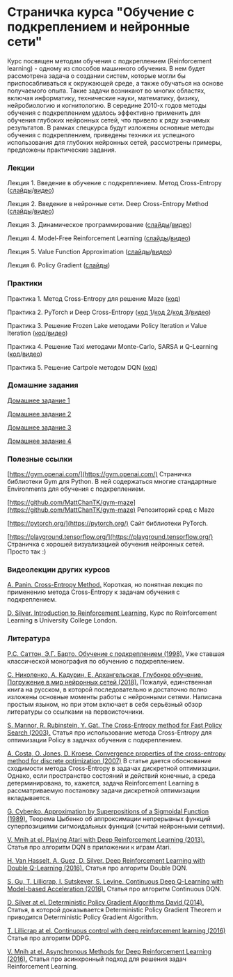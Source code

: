 # Страничка курса "Обучение с подкреплением и нейронные сети"

Курс посвящен методам обучения с подкреплением (Reinforcement learning) - одному из способов машинного обучения. В нем будет рассмотрена задача о создании систем, которые могли бы приспосабливаться к окружающей среде, а также обучаться на основе получаемого опыта. Такие задачи возникают во многих областях, включая информатику, технические науки, математику, физику, нейробиологию и когнитологию. В середине 2010-х годов методы обучения с подкреплением удалось эффективно применить для обучения глубоких нейронных сетей, что привело к ряду значимых результатов. В рамках спецкурса будут изложены основные методы обучения с подкреплением, приведены техники их успешного использования для глубоких нейронных сетей, рассмотрены примеры, предложены практические задания.

### Лекции

Лекция 1. Введение в обучение с подкреплением. Метод Cross-Entropy ([слайды](https://github.com/imm-rl-lab/UrFU_course/blob/master/Slides/Lecture_1.pdf)/[видео](https://www.dropbox.com/s/h2lff3q4rhpzue7/Video_1.mp4?dl=0))

Лекция 2. Введение в нейронные сети. Deep Cross-Entropy Method ([слайды](https://github.com/imm-rl-lab/UrFU_course/blob/master/Slides/Lecture_2.pdf)/[видео](https://www.dropbox.com/s/th4mdrk1jcq1sgx/Video_2.mp4?dl=0))

Лекция 3. Динамическое программирование ([слайды](https://github.com/imm-rl-lab/UrFU_course/blob/master/Slides/Lecture_3.pdf)/[видео](https://www.dropbox.com/s/xipiqohh3zb1o6f/Video_4.mp4?dl=0))

Лекция 4. Model-Free Reinforcement Learning ([слайды](https://github.com/imm-rl-lab/UrFU_course/blob/master/Slides/Lecture_4.pdf)/[видео](https://www.dropbox.com/s/max2tig3f13q0cg/Video_6.mp4?dl=0))

Лекция 5. Value Function Approximation ([слайды](https://github.com/imm-rl-lab/UrFU_course/blob/master/Slides/Lecture_5.pdf)/[видео](https://www.dropbox.com/s/b9hsy803fsrso7l/Video_8.mp4?dl=0))

Лекция 6. Policy Gradient ([слайды](https://github.com/imm-rl-lab/UrFU_course/blob/master/Slides/Lecture_6.pdf))

### Практики

Практика 1. Метод Cross-Entropy для решение Maze ([код](https://github.com/imm-rl-lab/UrFU_course/blob/master/Coding/Practice_1.py))

Практика 2. PyTorch и Deep Cross-Entropy ([код 1](https://github.com/imm-rl-lab/UrFU_course/blob/master/Coding/Practice-2_1.py)/[код 2](https://github.com/imm-rl-lab/UrFU_course/blob/master/Coding/Practice-2_2.py)/[код 3](https://github.com/imm-rl-lab/UrFU_course/blob/master/Coding/Practice-2_3.py)/[видео](https://www.dropbox.com/s/r73q2fowgxgz7yc/Video_3.mp4?dl=0))

Практика 3. Решение Frozen Lake методами Policy Iteration и Value Iteration ([код](https://github.com/imm-rl-lab/UrFU_course/blob/master/Coding/Practice-3.py)/[видео](https://www.dropbox.com/s/62lo7fgar15qxkd/Video_5.mp4?dl=0))

Практика 4. Решение Taxi методами Monte-Carlo, SARSA и Q-Learning ([код](https://github.com/imm-rl-lab/UrFU_course/blob/master/Coding/Practice-4.py)/[видео](https://www.dropbox.com/s/84bfa7ckxw0dm67/Video_7.mp4?dl=0))

Практика 5. Решение Cartpole методом DQN ([код](https://github.com/imm-rl-lab/UrFU_course/blob/master/Coding/Practice-5.py))

### Домашние задания
[Домашнее задание 1](https://github.com/imm-rl-lab/UrFU_course/blob/master/Homework/Homework_1.pdf)

[Домашнее задание 2](https://github.com/imm-rl-lab/UrFU_course/blob/master/Homework/Homework_2.pdf)

[Домашнее задание 3](https://github.com/imm-rl-lab/UrFU_course/blob/master/Homework/Homework_3.pdf)

[Домашнее задание 4](https://github.com/imm-rl-lab/UrFU_course/blob/master/Homework/Homework_4.pdf)

### Полезные ссылки

[https://gym.openai.com/](https://gym.openai.com/) Страничка библиотеки Gym для Python. В ней содержаться многие стандартные Environments для обучения с подкреплением.

[https://github.com/MattChanTK/gym-maze](https://github.com/MattChanTK/gym-maze) Репозиторий сред c Maze

[https://pytorch.org/](https://pytorch.org/) Сайт библиотеки PyTorch.

[https://playground.tensorflow.org/](https://playground.tensorflow.org/) Страничка с хорошей визуализацией обучения нейронных сетей. Просто так :)

### Видеолекции других курсов

[A. Panin. Cross-Entropy Method.](https://ru.coursera.org/lecture/practical-rl/crossentropy-method-TAT8g) Короткая, но понятная лекция по применению метода Cross-Entropy к задачам обучения с подкреплением.

[D. Silver. Introduction to Reinforcement Learning.](https://www.youtube.com/playlist?list=PLqYmG7hTraZDM-OYHWgPebj2MfCFzFObQ) Курс по Reinforcement Learning в University College London.

### Литература

[Р.С. Саттон, Э.Г. Барто. Обучение с подкреплением (1998).](https://nashol.com/2017091096341/obuchenie-s-podkrepleniem-satton-r-s-barto-e-g-2014.html) Уже ставшая классической монография по обучению с подкреплением.

[C. Николенко, А. Кадурин, Е. Архангельская. Глубокое обучение. Погружение в мир нейронных сетей (2018).](https://cloud.mail.ru/public/AaZw/UM3d856gy) Пожалуй, единственная книга на русском, в которой последовательно и достаточно полно изложены основные моменты работы с нейронными сетями. Написана простым языком, но при этом включает в себя серьёзный обзор литературы со ссылками на первоисточники. 

[S. Mannor, R. Rubinstein, Y. Gat. The Cross-Entropy method for Fast Policy Search (2003).](https://www.aaai.org/Papers/ICML/2003/ICML03-068.pdf) Статья про использование метода Cross-Entropy для оптимизации Policy в задачах обучения с подкреплением.

[A. Costa, O. Jones, D. Kroese. Convergence properties of the cross-entropy method for discrete optimization (2007)](http://citeseerx.ist.psu.edu/viewdoc/download?doi=10.1.1.399.4581&rep=rep1&type=pdf) В статье дается обоснование сходимости метода Cross-Entropy в задачах дискретной оптимизации. Однако, если пространство состояний и действий конечные, а среда детерминирована, то, кажется, задача Reinforcement Learning в рассматриваемую постановку задачи дискретной оптимизации вкладывается.

[G. Cybenko. Approximation by Superpositions of a Sigmoidal Function (1989).](https://pdfs.semanticscholar.org/05ce/b32839c26c8d2cb38d5529cf7720a68c3fab.pdf) Теорема Цыбенко об аппроксимации непрерывных функций суперпозициями сигмоидальных функций (считай нейронными сетями).

[V. Mnih at el. Playing Atari with Deep Reinforcement Learning (2013).](https://www.cs.toronto.edu/~vmnih/docs/dqn.pdf) Статья про алгоритм DQN в приложении к играм Atari.

[H. Van Hasselt, A. Guez, D. Silver. Deep Reinforcement Learning with Double Q-Learning (2016).](https://arxiv.org/pdf/1509.06461.pdf) Статья про алгоритм Double DQN.

[S. Gu, T. Lillicrap, I. Sutskever, S. Levine. Continuous Deep Q-Learning with Model-based Acceleration (2016).](http://proceedings.mlr.press/v48/gu16.pdf) Статья про алгоритм Continuous DQN.

[D. Silver at el. Deterministic Policy Gradient Algorithms David (2014).](http://proceedings.mlr.press/v32/silver14.pdf) Статья, в которой доказывается Deterministic Policy Gradient Theorem и приводится Deterministic Policy Gradient Algorithm.

[T. Lillicrap at el. Continuous control with deep reinforcement learning (2016)](https://arxiv.org/pdf/1509.02971.pdf) Статья про алгоритм DDPG.

[V. Mnih at el. Asynchronous Methods for Deep Reinforcement Learning (2016).](https://arxiv.org/pdf/1602.01783.pdf) Статья про асинхронный подход для решения задач Reinforcement Learning.


